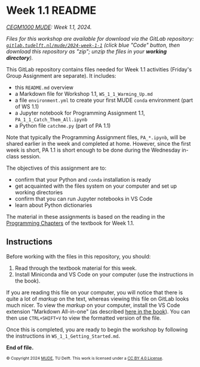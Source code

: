 # Week 1.1 README

*[CEGM1000 MUDE](http://mude.citg.tudelft.nl/2024): Week 1.1, 2024.*

_Files for this workshop are available for download via the GitLab repository: [`gitlab.tudelft.nl/mude/2024-week-1-1`](https://gitlab.tudelft.nl/mude/2024-week-1-1) (click blue "Code" button, then download this repository as "zip"; unzip the files in your **working directory**)._

This GitLab repository contains files needed for Week 1.1 activities (Friday's Group Assignment are separate). It includes:
- this `README.md` overview
- a Markdown file for Workshop 1.1, `WS_1_1_Warming_Up.md`
- a file `environment.yml` to create your first MUDE `conda` environment (part of WS 1.1)
- a Jupyter notebook for Programming Assignment 1.1, `PA_1_1_Catch_Them_All.ipynb`
- a Python file `catchme.py` (part of PA 1.1)

Note that typically the Programming Assignment files, `PA_*.ipynb`, will be shared earlier in the week and completed at home. However, since the first week is short, PA 1.1 is short enough to be done during the Wednesday in-class session.

The objectives of this assignment are to:
- confirm that your Python and `conda` installation is ready
- get acquainted with the files system on your computer and set up working directories
- confirm that you can run Jupyter notebooks in VS Code
- learn about Python dictionaries

The material in these assignments is based on the reading in the [Programming Chapters](https://mude.citg.tudelft.nl/2024/book/programming/week_1_1.html) of the textbook for Week 1.1.

## Instructions

Before working with the files in this repository, you should:

1. Read through the textbook material for this week.
2. Install Miniconda and VS Code on your computer (use the instructions in the book).

If you are reading this file on your computer, you will notice that there is quite a lot of _markup_ on the text, whereas viewing this file on GitLab looks much nicer. To view the _markup_ on your computer, install the VS Code extension "Markdown All-in-one" (as described [here in the book](https://mude.citg.tudelft.nl/2024/book/external/learn-programming/book/install/ide/vsc/extensions.html)). You can then use `CTRL+SHIFT+V` to view the formatted version of the file.

Once this is completed, you are ready to begin the workshop by following the instructions in `WS_1_1_Getting_Started.md`.

**End of file.**

<span style="font-size: 75%">
&copy; Copyright 2024 <a rel="MUDE" href="http://mude.citg.tudelft.nl/">MUDE</a>, TU Delft. This work is licensed under a <a rel="license" href="http://creativecommons.org/licenses/by/4.0/">CC BY 4.0 License</a>.